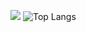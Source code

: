 ![](https://visitor-badge.laobi.icu/badge?page_id=CharalambosIoannou.CharalambosIoannou)
![Top Langs](https://github-readme-stats.vercel.app/api/top-langs/?username=CharalambosIoannou&theme=tokyonight)


<!---
tasnim0tantawi/tasnim0tantawi is a ✨ special ✨ repository because its `README.md` (this file) appears on your GitHub profile.
You can click the Preview link to take a look at your changes.
--->
